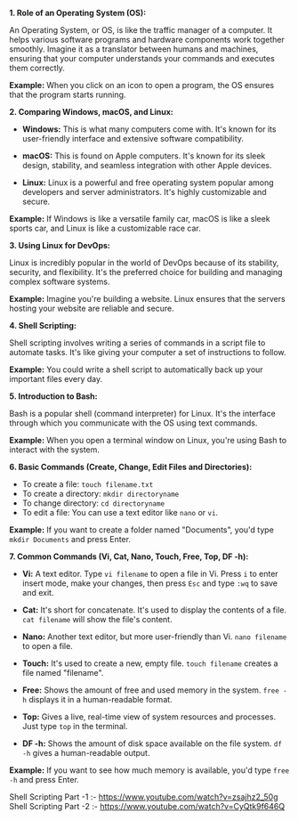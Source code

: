 

**1. Role of an Operating System (OS):**

An Operating System, or OS, is like the traffic manager of a computer. It helps various software programs and hardware components work together smoothly. Imagine it as a translator between humans and machines, ensuring that your computer understands your commands and executes them correctly.

**Example:** When you click on an icon to open a program, the OS ensures that the program starts running.

**2. Comparing Windows, macOS, and Linux:**

- **Windows:** This is what many computers come with. It's known for its user-friendly interface and extensive software compatibility.

- **macOS:** This is found on Apple computers. It's known for its sleek design, stability, and seamless integration with other Apple devices.

- **Linux:** Linux is a powerful and free operating system popular among developers and server administrators. It's highly customizable and secure.

**Example:** If Windows is like a versatile family car, macOS is like a sleek sports car, and Linux is like a customizable race car.

**3. Using Linux for DevOps:**

Linux is incredibly popular in the world of DevOps because of its stability, security, and flexibility. It's the preferred choice for building and managing complex software systems.

**Example:** Imagine you're building a website. Linux ensures that the servers hosting your website are reliable and secure.

**4. Shell Scripting:**

Shell scripting involves writing a series of commands in a script file to automate tasks. It's like giving your computer a set of instructions to follow.

**Example:** You could write a shell script to automatically back up your important files every day.

**5. Introduction to Bash:**

Bash is a popular shell (command interpreter) for Linux. It's the interface through which you communicate with the OS using text commands.

**Example:** When you open a terminal window on Linux, you're using Bash to interact with the system.

**6. Basic Commands (Create, Change, Edit Files and Directories):**

- To create a file: `touch filename.txt`
- To create a directory: `mkdir directoryname`
- To change directory: `cd directoryname`
- To edit a file: You can use a text editor like `nano` or `vi`.

**Example:** If you want to create a folder named "Documents", you'd type `mkdir Documents` and press Enter.

**7. Common Commands (Vi, Cat, Nano, Touch, Free, Top, DF -h):**

- **Vi:** A text editor. Type `vi filename` to open a file in Vi. Press `i` to enter insert mode, make your changes, then press `Esc` and type `:wq` to save and exit.

- **Cat:** It's short for concatenate. It's used to display the contents of a file. `cat filename` will show the file's content.

- **Nano:** Another text editor, but more user-friendly than Vi. `nano filename` to open a file.

- **Touch:** It's used to create a new, empty file. `touch filename` creates a file named "filename".

- **Free:** Shows the amount of free and used memory in the system. `free -h` displays it in a human-readable format.

- **Top:** Gives a live, real-time view of system resources and processes. Just type `top` in the terminal.

- **DF -h:** Shows the amount of disk space available on the file system. `df -h` gives a human-readable output.

**Example:** If you want to see how much memory is available, you'd type `free -h` and press Enter.

Shell Scripting Part -1 :- https://www.youtube.com/watch?v=zsajhz2_50g
Shell Scripting Part -2 :- https://www.youtube.com/watch?v=CyQtk9f646Q